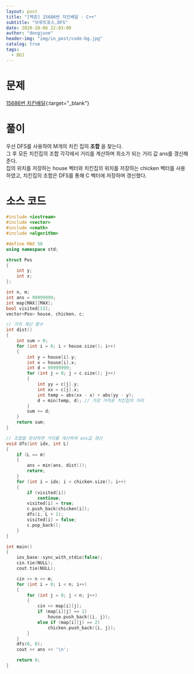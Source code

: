 ```yaml
---
layout: post
title: "[백준] 15686번 치킨배달 - C++"
subtitle: "브루트포스,DFS"
date: 2020-10-06 22:03:00
author: "dongjune"
header-img: "img/in_post/code-bg.jpg"
catalog: true
tags:
  - BOJ
---
```


# 문제

[15686번 치킨배달](https://www.acmicpc.net/problem/15686){:target="_blank"}

# 풀이

우선 DFS를 사용하여 M개의 치킨 집의 **조합** 을 찾는다.  
그 후 모든 치킨집의 조합 각각에서 거리를 계산하며 최소가 되는 거리 값 ans를 갱신해준다.  
집의 위치를 저장하는 house 벡터와 치킨집의 위치를 저장하는 chicken 벡터를 사용하였고, 치킨집의 조합은 DFS를 통해 C 벡터에 저장하며 갱신했다.

# 소스 코드

```c++
#include <iostream>
#include <vector>
#include <cmath>
#include <algorithm>

#define MAX 50
using namespace std;

struct Pos
{
    int y;
    int x;
};

int n, m;
int ans = 99999999;
int map[MAX][MAX];
bool visited[13];
vector<Pos> house, chicken, c;

// 거리 계산 함수
int dist()
{
    int sum = 0;
    for (int i = 0; i < house.size(); i++)
    {
        int y = house[i].y;
        int x = house[i].x;
        int d = 99999999;
        for (int j = 0; j < c.size(); j++)
        {
            int yy = c[j].y;
            int xx = c[j].x;
            int temp = abs(xx - x) + abs(yy - y);
            d = min(temp, d); // 가장 가까운 치킨집의 거리
        }
        sum += d;
    }
    return sum;
}

// 조합을 완성하면 거리를 계산하여 ans값 갱신
void dfs(int idx, int L)
{
    if (L == m)
    {
        ans = min(ans, dist());
        return;
    }
    for (int i = idx; i < chicken.size(); i++)
    {
        if (visited[i])
            continue;
        visited[i] = true;
        c.push_back(chicken[i]);
        dfs(i, L + 1);
        visited[i] = false;
        c.pop_back();
    }
}

int main()
{
    ios_base::sync_with_stdio(false);
    cin.tie(NULL);
    cout.tie(NULL);

    cin >> n >> m;
    for (int i = 0; i < n; i++)
    {
        for (int j = 0; j < n; j++)
        {
            cin >> map[i][j];
            if (map[i][j] == 1)
                house.push_back({i, j});
            else if (map[i][j] == 2)
                chicken.push_back({i, j});
        }
    }
    dfs(0, 0);
    cout << ans << '\n';

    return 0;
}
```
